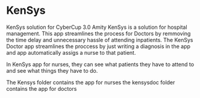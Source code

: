 # KenSys
KenSys solution for CyberCup 3.0 Amity
KenSys is a solution for hospital management. This app streamlines the process for Doctors by remmoving the time delay and unnecessary hassle of attending inpatients.
The KenSys Doctor app streamlines the proccess by just writing a diagnosis in the app and app automatically assigs a nurse to that patient.

In KenSys app for nurses, they can see what patients they have to attend to and see what things they have to do.

The Kensys folder contains the app for nurses
the kensysdoc folder contains the app for doctors
